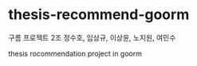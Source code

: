 # thesis-recommend-goorm

구름 프로젝트 2조
정수호, 임상규, 이상윤, 노지원, 여민수

thesis rocommendation project in goorm
